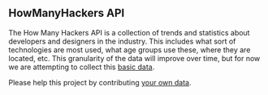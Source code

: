 HowManyHackers API
-----------------
The How Many Hackers API is a collection of trends and statistics about developers and designers in the industry.
This includes what sort of technologies are most used, what age groups use these, where they are located, etc.
This granularity of the data will improve over time, but for now we are attempting to collect this <a href="http://howmanyhackers.com">basic data</a>.

Please help this project by contributing <a href="http://howmanyhackers.com">your own data</a>.